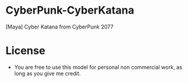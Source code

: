 # CyberPunk-CyberKatana
[Maya] Cyber Katana from CyberPunk 2077


# License
* You are free to use this model for personal non commercial work, as long as you give me credit.
